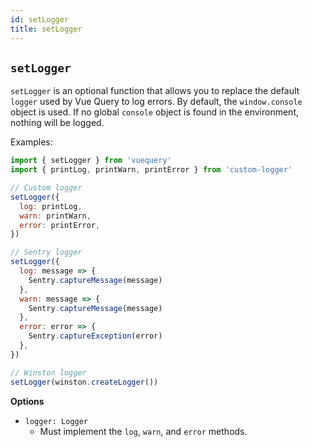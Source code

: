 ```yaml
---
id: setLogger
title: setLogger
---
```


## `setLogger`

`setLogger` is an optional function that allows you to replace the default `logger` used by Vue Query to log errors. By default, the `window.console` object is used. If no global `console` object is found in the environment, nothing will be logged.

Examples:

```js
import { setLogger } from 'vuequery'
import { printLog, printWarn, printError } from 'custom-logger'

// Custom logger
setLogger({
  log: printLog,
  warn: printWarn,
  error: printError,
})

// Sentry logger
setLogger({
  log: message => {
    Sentry.captureMessage(message)
  },
  warn: message => {
    Sentry.captureMessage(message)
  },
  error: error => {
    Sentry.captureException(error)
  },
})

// Winston logger
setLogger(winston.createLogger())
```

**Options**

- `logger: Logger`
  - Must implement the `log`, `warn`, and `error` methods.
